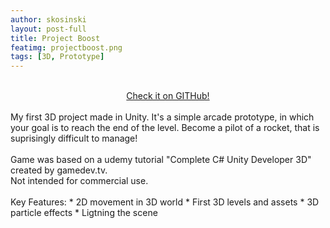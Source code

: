 ```yaml
---
author: skosinski
layout: post-full
title: Project Boost
featimg: projectboost.png
tags: [3D, Prototype]
---
```

<br>
<a style="text-align:center;display:block;margin-left:auto;margin-right:auto;" href="https://github.com/SKosinski/project-boost"> Check it on GITHub! </a> <br>
My first 3D project made in Unity. It's a simple arcade prototype, in which your goal is to reach the end of the level. Become a pilot of a rocket, that is suprisingly difficult to manage! <br> 
<br>
Game was based on a udemy tutorial "Complete C# Unity Developer 3D" created by gamedev.tv.<br>
Not intended for commercial use.<br>
<br>
Key Features:
* 2D movement in 3D world
* First 3D levels and assets
* 3D particle effects
* Ligtning the scene